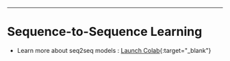 ---

# Sequence-to-Sequence Learning

- Learn more about seq2seq models : [Launch Colab](https://colab.research.google.com/github/bentrevett/pytorch-seq2seq/blob/main/1%20-%20Sequence%20to%20Sequence%20Learning%20with%20Neural%20Networks.ipynb#scrollTo=8MBKjqiP73e7){:target="_blank"}
